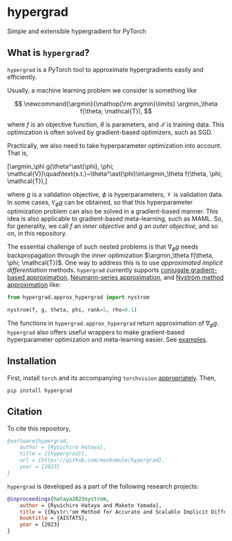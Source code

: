 # hypergrad

Simple and extensible hypergradient for PyTorch

## What is `hypergrad`?

`hypergrad` is a PyTorch tool to approximate hypergradients easily and efficiently.



Usually, a machine learning problem we consider is something like

$$
\newcommand{\argmin}{\mathop{\rm argmin}\limits}
\argmin_\theta f(\theta; \mathcal{T}),
$$

where $f$ is an objective function, $\theta$ is parameters, and $\mathcal{T}$ is training data.
This optimization is often solved by gradient-based optimizers, such as SGD.

Practically, we also need to take hyperparameter optimization into account. That is,

\[\argmin_\phi g(\theta^\ast(\phi), \phi; \mathcal{V})\quad\text{s.t.}~\theta^\ast(\phi)\in\argmin_\theta f(\theta,
\phi; \mathcal{T}),\]

where $g$ is a validation objective, $\phi$ is hyperparameters, $\mathcal{V}$ is validation data.
In some cases, $\nabla_\phi g$ can be obtained, so that this hyperparameter optimization problem can also be solved
in a gradient-based manner.
This idea is also applicable to gradient-based meta-learning, such as MAML.
So, for generality, we call $f$ an *inner objective* and $g$ an *outer objective*, and so on, in this repository.

The essential challenge of such nested problems is that $\nabla_\phi g$ needs backpropagation through the inner optimization $\argmin_\theta
f(\theta, \phi; \mathcal{T})$.
One way to address this is to use *approximated implicit differentiation* methods.
`hypergrad` currently supports [conjugate gradient-based approximation](), [Neumann-series approximation](),
and [Nyström method approximation]() like:

```python
from hypergrad.approx_hypergrad import nystrom

nystrom(f, g, theta, phi, rank=5, rho=0.1)
```

The functions in `hypergrad.approx_hypergrad` return approximation of $\nabla_\phi g$.
`hypergrad` also offers useful wrappers to make gradient-based hyperparameter optimization and meta-learning easier.
See [examples](../examples).

## Installation

First, install `torch` and its accompanying `torchvision` [appropriately](https://pytorch.org). Then,

```console
pip install hypergrad
```

## Citation

To cite this repository,

```bibtex
@software{hypergrad,
    author = {Ryuichiro Hataya},
    title = {{hypergrad}},
    url = {https://github.com/moskomule/hypergrad},
    year = {2023}
}
```

`hypergrad` is developed as a part of the following research projects:

```bibtex
@inproceedings{hataya2023nystrom,
    author = {Ryuichiro Hataya and Makoto Yamada},
    title = {{Nystr\"om Method for Accurate and Scalable Implicit Differentiation}},
    booktitle = {AISTATS},
    year = {2023}
}
```